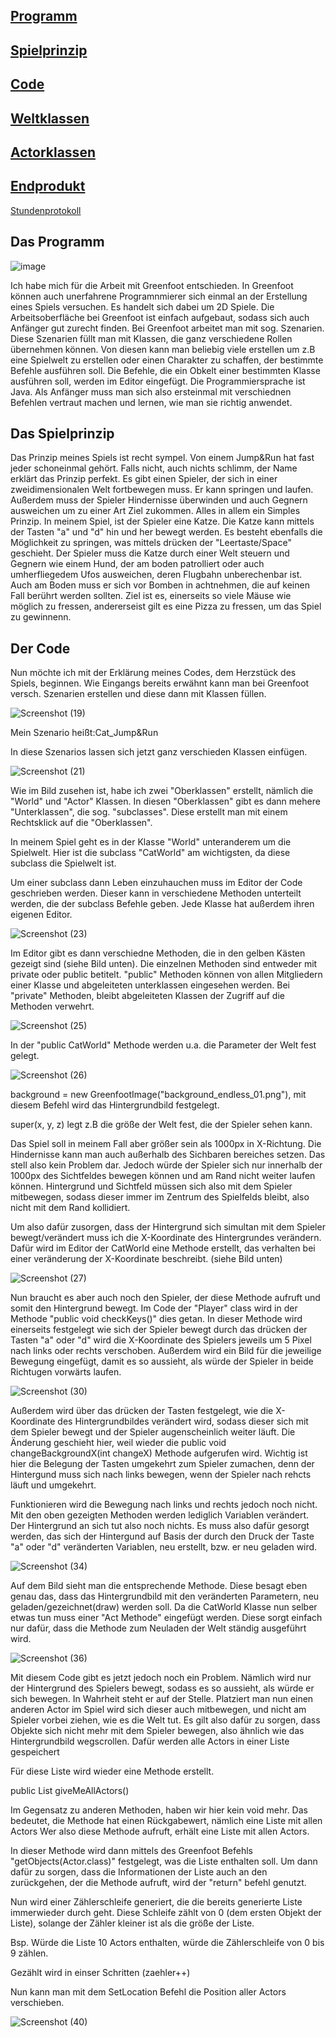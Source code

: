 

## [Programm](#Programm)

## [Spielprinzip](#Spielprinzip)

## [Code](#Code)

## [Weltklassen](#Weltklassen)
     
## [Actorklassen](#Actorklasssen)

## [Endprodukt](#Endprodukt)

[Stundenprotokoll](https://github.com/L-Edler/Blog-2022/blob/main/Stundentagebuch.md)
 

## Das Programm <a name="Programm"></a>

![image](https://user-images.githubusercontent.com/111414185/208302437-4ef429f7-3aab-4fd0-9d5a-947c677f55bd.png)

Ich habe mich für die Arbeit mit Greenfoot entschieden. In Greenfoot können auch unerfahrene Programnmierer sich einmal an der Erstellung eines Spiels versuchen. Es handelt sich dabei um 2D Spiele. Die Arbeitsoberfläche bei Greenfoot ist einfach aufgebaut, sodass sich auch Anfänger gut zurecht finden. Bei Greenfoot arbeitet man mit sog. Szenarien. Diese Szenarien füllt man mit Klassen, die ganz verschiedene Rollen übernehmen können. Von diesen kann man beliebig viele erstellen um z.B eine Spielwelt zu erstellen oder einen Charakter zu schaffen, der bestimmte Befehle ausführen soll.
Die Befehle, die ein Obkelt einer bestimmten Klasse ausführen soll, werden im Editor eingefügt. Die Programmiersprache ist Java. Als Anfänger muss man sich also ersteinmal mit verschiednen Befehlen vertraut machen und lernen, wie man sie richtig anwendet.

## Das Spielprinzip <a name="Spielprinzip"></a>

Das Prinzip meines Spiels ist recht sympel. Von einem Jump&Run hat fast jeder schoneinmal gehört. Falls nicht, auch nichts schlimm, der Name erklärt das Prinzip perfekt. Es gibt einen Spieler, der sich in einer zweidimensionalen Welt fortbewegen muss. Er kann springen und laufen. Außerdem muss der Spieler Hindernisse überwinden und auch Gegnern ausweichen um zu einer Art Ziel zukommen. Alles in allem ein Simples Prinzip. In meinem Spiel, ist der Spieler eine Katze. Die Katze kann mittels der Tasten "a" und "d" hin und her bewegt werden. Es besteht ebenfalls die Möglichkeit zu springen, was mittels drücken der "Leertaste/Space" geschieht. Der Spieler muss die Katze durch einer Welt steuern und Gegnern wie einem Hund, der am boden patrolliert oder auch umherfliegedem Ufos ausweichen, deren Flugbahn unberechenbar ist. Auch am Boden muss er sich vor Bomben in achtnehmen, die auf keinen Fall berührt werden sollten. Ziel ist es, einerseits so viele Mäuse wie möglich zu fressen, andererseist gilt es eine Pizza zu fressen, um das Spiel zu gewinnenn.

## Der Code <a name="Code"></a>

Nun möchte ich mit der Erklärung meines Codes, dem Herzstück des Spiels, beginnen. Wie Eingangs bereits erwähnt kann man bei Greenfoot versch. Szenarien erstellen und diese dann mit Klassen füllen. 

![Screenshot (19)](https://user-images.githubusercontent.com/111414185/208303576-6b1481fb-2f3d-4d99-80af-3e59a2062ab0.png)

Mein Szenario heißt:Cat_Jump&Run

In diese Szenarios lassen sich jetzt ganz verschieden Klassen einfügen. 

![Screenshot (21)](https://user-images.githubusercontent.com/111414185/208303715-c5c5850e-b055-4f68-8590-ba95f91b1056.png)

Wie im Bild zusehen ist, habe ich zwei "Oberklassen" erstellt, nämlich die "World" und "Actor" Klassen. In diesen "Oberklassen" gibt es dann mehere "Unterklassen", die sog. "subclasses". Diese erstellt man mit einem Rechtsklick auf die "Oberklassen".

In meinem Spiel geht es in der Klasse "World" unteranderem um die Spielwelt. Hier ist die subclass "CatWorld" am wichtigsten, da diese subclass die Spielwelt ist.

Um einer subclass dann Leben einzuhauchen muss im Editor der Code geschrieben werden. Dieser kann in verschiedene Methoden unterteilt werden, die der subclass Befehle geben. Jede Klasse hat außerdem ihren eigenen Editor. 

![Screenshot (23)](https://user-images.githubusercontent.com/111414185/208304659-5df9ba55-85c0-4ef6-a544-23b56f2c085f.png)

Im Editor gibt es dann verschiedne Methoden, die in den gelben Kästen gezeigt sind (siehe Bild unten). Die einzelnen Methoden sind entweder mit private oder public betitelt. "public" Methoden können von allen Mitgliedern einer Klasse und abgeleiteten unterklassen eingesehen werden. Bei "private" Methoden, bleibt abgeleiteten Klassen der Zugriff auf die Methoden verwehrt. 

![Screenshot (25)](https://user-images.githubusercontent.com/111414185/208304667-c7346830-2a38-46f8-bd5a-e741a5b28d71.png)


In der "public CatWorld" Methode werden u.a. die Parameter der Welt fest gelegt.

![Screenshot (26)](https://user-images.githubusercontent.com/111414185/208305363-154fbf59-8db1-4597-84ac-a1a62fb5d8e1.png)

background = new GreenfootImage("background_endless_01.png"), mit diesem Befehl wird das Hintergrundbild festgelegt.

super(x, y, z) legt z.B die größe der Welt fest, die der Spieler sehen kann. 

Das Spiel soll in meinem Fall aber größer sein als 1000px in X-Richtung.
Die Hindernisse kann man auch außerhalb des Sichbaren bereiches setzen. Das stell also kein Problem dar. Jedoch würde der Spieler sich nur innerhalb der 1000px des Sichtfeldes bewegen können und am Rand nicht weiter laufen können. Hintergrund und Sichtfeld müssen sich also mit dem Spieler mitbewegen, sodass dieser immer im Zentrum des Spielfelds bleibt, also nicht mit dem Rand kollidiert. 

Um also dafür zusorgen, dass der Hintergrund sich simultan mit dem Spieler bewegt/verändert muss ich die X-Koordinate des Hintergrundes verändern. 
Dafür wird im Editor der CatWorld eine Methode erstellt, das verhalten bei einer veränderung der X-Koordinate beschreibt. (siehe Bild unten)

![Screenshot (27)](https://user-images.githubusercontent.com/111414185/208306451-b26d4137-d6f3-4a87-ad7a-c7d37b3c557e.png)


Nun braucht es aber auch noch den Spieler, der diese Methode aufruft und somit den Hintergrund bewegt.
Im Code der "Player" class wird in der Methode "public void checkKeys()" dies getan. 
In dieser Methode wird einerseits festgelegt wie sich der Spieler bewegt durch das drücken der Tasten "a" oder "d" wird die X-Koordinate des Spielers jeweils um 5 Pixel nach links oder rechts verschoben. Außerdem wird ein Bild für die jeweilige Bewegung eingefügt, damit es so aussieht, als würde der Spieler in beide Richtugen vorwärts laufen. 

![Screenshot (30)](https://user-images.githubusercontent.com/111414185/208306887-27011b75-6b37-4a32-bc14-8c8aea2844a3.png)

Außerdem wird über das drücken der Tasten festgelegt, wie die X-Koordinate des Hintergrundbildes verändert wird, sodass dieser sich mit dem Spieler bewegt und der Spieler augenscheinlich weiter läuft. Die Änderung geschieht hier, weil wieder die public void changeBackgroundX(int changeX) Methode aufgerufen wird. 
Wichtig ist hier die Belegung der Tasten umgekehrt zum Spieler zumachen, denn der Hintergund muss sich nach links bewegen, wenn der Spieler nach rehcts läuft und umgekehrt. 



Funktionieren wird die Bewegung nach links und rechts jedoch noch nicht. Mit den oben gezeigten Methoden werden lediglich Variablen verändert. Der Hintergrund an sich tut also noch nichts. Es muss also dafür gesorgt werden, das sich der Hintergund auf Basis der durch den Druck der Taste "a" oder  "d" veränderten Variablen, neu erstellt, bzw. er neu geladen wird.

![Screenshot (34)](https://user-images.githubusercontent.com/111414185/208307482-5129af49-a491-496c-b07c-43e0fb3e2b88.png)

Auf dem Bild sieht man die entsprechende Methode. Diese besagt eben genau das, dass das Hintergrundbild mit den veränderten Parametern, neu geladen/gezeichnet(draw) werden soll.
Da die CatWorld Klasse nun selber etwas tun muss einer "Act Methode" eingefügt werden. Diese sorgt einfach nur dafür, dass die Methode zum Neuladen der Welt ständig ausgeführt wird. 

![Screenshot (36)](https://user-images.githubusercontent.com/111414185/208307780-02c6c517-6544-4fba-a213-2c76a76f9334.png)

Mit diesem Code gibt es jetzt jedoch noch ein Problem. Nämlich wird nur der Hintergrund des Spielers bewegt, sodass es so aussieht, als würde er sich bewegen. In Wahrheit steht er auf der Stelle. Platziert man nun einen anderen Actor im Spiel wird sich dieser auch mitbewegen, und nicht am Spieler vorbei ziehen, wie es die Welt tut. Es gilt also dafür zu sorgen, dass Objekte sich nicht mehr mit dem Spieler bewegen, also ähnlich wie das Hintergrundbild wegscrollen.
Dafür werden alle Actors in einer Liste gespeichert

Für diese Liste wird wieder eine Methode erstellt.

public List<Actor> giveMeAllActors() 

Im Gegensatz zu anderen Methoden, haben wir hier kein void mehr. Das bedeutet, die Methode hat einen Rückgabewert, nämlich eine Liste mit allen Actors
Wer also diese Methode aufruft, erhält eine Liste mit allen Actors.
   
In dieser Methode wird dann mittels des Greenfoot Befehls "getObjects(Actor.class)" festgelegt, was die Liste enthalten soll.
Um dann dafür zu sorgen, dass die Informationen der Liste auch an den zurückgehen, der die Methode aufruft, wird der "return" befehl genutzt.
   
Nun wird einer Zählerschleife generiert, die die bereits generierte Liste immerwieder durch geht. 
Diese Schleife zählt von 0 (dem ersten Objekt der Liste), solange der Zähler kleiner ist als die größe der Liste. 
   
Bsp. Würde die Liste 10 Actors enthalten, würde die Zählerschleife von 0 bis 9 zählen. 
   
Gezählt wird in einser Schritten (zaehler++)
   
Nun kann man mit dem SetLocation Befehl die Position aller Actors verschieben.
   
![Screenshot (40)](https://user-images.githubusercontent.com/111414185/208309133-59d07353-c171-4049-b1c0-ae54929628ed.png)
   
   












